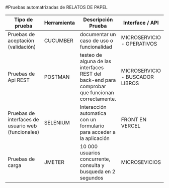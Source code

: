 #Pruebas automatrizadas de RELATOS DE PAPEL 

| Tipo de prueba |Herramienta |Descripción Prueba|Interface / API |Asignado|
|----------------|------------|------------------|----------------|--------|
| Pruebas de aceptación (validación) | CUCUMBER |documentar un caso de uso o funcionalidad |MICROSERVICIO - OPERATIVOS |RICARDO|
| Pruebas de Api REST | POSTMAN |testeo de alguna de las interfaces REST del back-end para comprobar que funcionan correctamente. |MICROSERVICIO - BUSCADOR LIBROS |RICARDO|
| Pruebas de interfaces de usuario web (funcionales) | SELENIUM |Interacción automatica con un formulario para acceder a la aplicación |FRONT EN VERCEL |JULIO|
| Pruebas de carga  | JMETER |10 000 usuarios concurrente, consulta y busqueda en 2 segundos |MICROSEVICIOS |JULIO|








 













